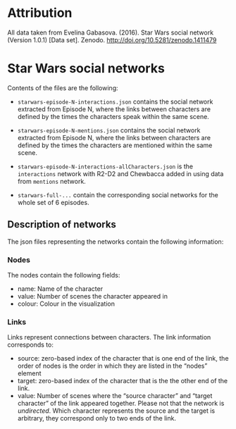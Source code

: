# Attribution 

All data taken from Evelina Gabasova. (2016). Star Wars social network (Version 1.0.1) [Data set]. Zenodo. http://doi.org/10.5281/zenodo.1411479

# Star Wars social networks

Contents of the files are the following:

* `starwars-episode-N-interactions.json` contains the social network extracted from Episode N, where the links between characters are
defined by the times the characters speak within the same scene.

* `starwars-episode-N-mentions.json` contains the social network extracted from Episode N, where the links between characters are
defined by the times the characters are mentioned within the same scene.

* `starwars-episode-N-interactions-allCharacters.json` is the `interactions` network with R2-D2 and Chewbacca added in using 
data from `mentions` network.

* `starwars-full-...` contain the corresponding social networks for the whole set of 6 episodes.

## Description of networks
The json files representing the networks contain the following information:

### Nodes
The nodes contain the following fields:
- name: Name of the character
- value: Number of scenes the character appeared in
- colour: Colour in the visualization

### Links
Links represent connections between characters. The link information corresponds to: 
- source: zero-based index of the character that is one end of the link, the order of nodes is the order in which they are listed in the “nodes” element
- target: zero-based index of the character that is the the other end of the link. 
- value: Number of scenes where the “source character” and “target character” of the link appeared together.
Please not that the network is *undirected*. Which character represents the source and the target is arbitrary, they correspond only to two ends of the link.

